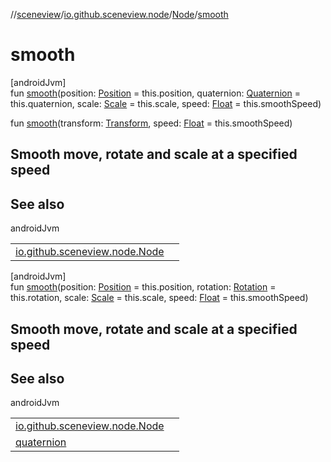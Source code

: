 //[sceneview](../../../index.md)/[io.github.sceneview.node](../index.md)/[Node](index.md)/[smooth](smooth.md)

# smooth

[androidJvm]\
fun [smooth](smooth.md)(position: [Position](../../io.github.sceneview.math/index.md#945960193%2FClasslikes%2F-1571379623) = this.position, quaternion: [Quaternion](../../dev.romainguy.kotlin.math/-quaternion/index.md) = this.quaternion, scale: [Scale](../../io.github.sceneview.math/index.md#2055938798%2FClasslikes%2F-1571379623) = this.scale, speed: [Float](https://kotlinlang.org/api/latest/jvm/stdlib/kotlin/-float/index.html) = this.smoothSpeed)

fun [smooth](smooth.md)(transform: [Transform](../../io.github.sceneview.math/index.md#1875660684%2FClasslikes%2F-1571379623), speed: [Float](https://kotlinlang.org/api/latest/jvm/stdlib/kotlin/-float/index.html) = this.smoothSpeed)

##  Smooth move, rotate and scale at a specified speed

## See also

androidJvm

| | |
|---|---|
| [io.github.sceneview.node.Node](smooth.md) |  |

[androidJvm]\
fun [smooth](smooth.md)(position: [Position](../../io.github.sceneview.math/index.md#945960193%2FClasslikes%2F-1571379623) = this.position, rotation: [Rotation](../../io.github.sceneview.math/index.md#1133844556%2FClasslikes%2F-1571379623) = this.rotation, scale: [Scale](../../io.github.sceneview.math/index.md#2055938798%2FClasslikes%2F-1571379623) = this.scale, speed: [Float](https://kotlinlang.org/api/latest/jvm/stdlib/kotlin/-float/index.html) = this.smoothSpeed)

##  Smooth move, rotate and scale at a specified speed

## See also

androidJvm

| | |
|---|---|
| [io.github.sceneview.node.Node](smooth.md) |  |
| [quaternion](../../dev.romainguy.kotlin.math/quaternion.md) |  |
